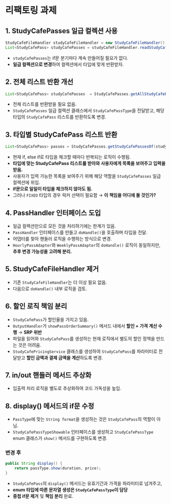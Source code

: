 # 리팩토링 과제

## 1. StudyCafePasses 일급 컬렉션 사용
```java
StudyCafeFileHandler studyCafeFileHandler = new StudyCafeFileHandler();
List<StudyCafePass> studyCafePasses = studyCafeFileHandler.readStudyCafePasses();
```
- `studyCafePasses`는 if문 분기마다 계속 만들어질 필요가 없다.
- **일급 컬렉션으로 변경**하여 컬렉션에서 타입에 맞게 반환받자.    
  
  
## 2. 전체 리스트 반환 개선
```java
List<StudyCafePass> studyCafePasses  = StudyCafePasses.getAllStudyCafePasses();
```
- 전체 리스트를 반환받을 필요 없음.
- `StudyCafePasses` 일급 컬렉션 클래스에서 `StudyCafePassType`을 전달받고, 해당 타입의 `StudyCafePass` 리스트를 반환하도록 변경.  


## 3. 타입별 StudyCafePass 리스트 반환
```java
List<StudyCafePass> passes = StudyCafePasses.getStudyCafePassesOf(studyCafePassType);
```
- 현재 if, else if로 타입을 체크할 때마다 반복되는 로직이 수행됨.
- **타입에 맞는 StudyCafePass 리스트를 받아와 사용자에게 목록을 보여주고 입력을 받음.**
- 사용자가 입력 가능한 목록을 보여주기 위해 해당 역할을 `StudyCafePasses` 일급 컬렉션에 위임.
- **if문으로 일일이 타입을 체크하지 않아도 됨.**
- 그러나 `FIXED` 타입의 경우 락커 선택이 필요함 → **이 책임을 어디에 둘 것인가?**  


## 4. PassHandler 인터페이스 도입
- 일급 컬렉션만으로 모든 것을 처리하기에는 한계가 있음.
- `PassHandler` 인터페이스를 만들고 `doHandle()`을 호출하며 타입을 전달.
- 어댑터를 찾아 핸들러 로직을 수행하는 방식으로 변경.
- `HourlyPassAdapter`와 `WeeklyPassAdapter`의 `doHandle()` 로직이 동일하지만, **추후 변경 가능성을 고려해 분리.**  


## 5. StudyCafeFileHandler 제거
- 기존 `StudyCafeFileHandler`는 더 이상 필요 없음.
- 다음으로 `doHandle()` 내부 로직을 검토.  


## 6. 할인 로직 책임 분리
- `StudyCafePass`가 할인율을 가지고 있음.
- `OutputHandler`가 `showPassOrderSummary()` 메서드 내에서 **할인 + 가격 계산 수행** → **SRP 위반**
- 파일을 읽어와 `StudyCafePass`를 생성하는 현재 로직에서 별도의 할인 정책을 만드는 것은 어려움.
- `StudyCafePricingService` 클래스를 생성하여 `StudyCafePass`를 파라미터로 전달받고 **할인 금액과 결제 금액을 계산**하도록 변경.  


## 7. in/out 핸들러 메서드 추상화
- 입출력 처리 로직을 별도로 추상화하여 코드 가독성을 높임.  


## 8. display() 메서드의 if문 수정
- `PassType`에 맞는 `String format`을 생성하는 것은 `StudyCafePass`의 역할이 아님.
- `StudyCafePassTypeShowable` 인터페이스를 생성하고 `StudyCafePassType` enum 클래스가 `show()` 메서드를 구현하도록 변경.  

### 변경 후
```java
public String display() {
    return passType.show(duration, price);
}
```
- `StudyCafePass`의 `display()` 메서드는 유효기간과 가격을 파라미터로 넘겨주고,
- **enum 타입에 따른 문자열 생성은 `StudyCafePassType`이 담당**
- **중첩 if문 제거** 및 **책임 분리** 완료.  

